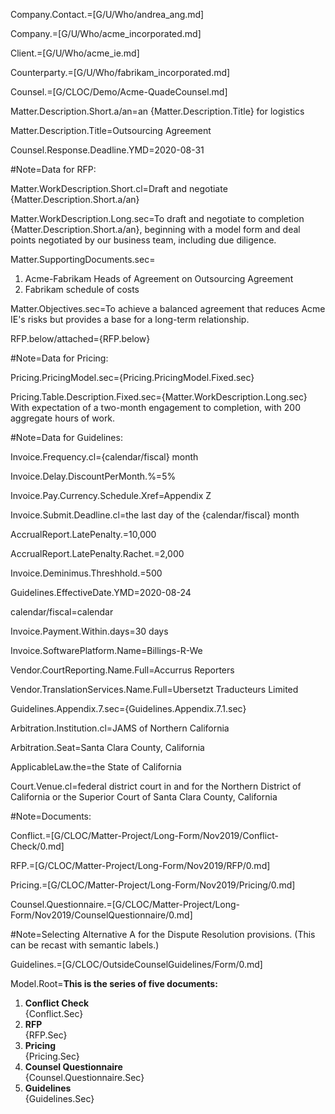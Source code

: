 Company.Contact.=[G/U/Who/andrea_ang.md]

Company.=[G/U/Who/acme_incorporated.md]

Client.=[G/U/Who/acme_ie.md]

Counterparty.=[G/U/Who/fabrikam_incorporated.md]

Counsel.=[G/CLOC/Demo/Acme-QuadeCounsel.md]

Matter.Description.Short.a/an=an {Matter.Description.Title} for logistics

Matter.Description.Title=Outsourcing Agreement

Counsel.Response.Deadline.YMD=2020-08-31

#Note=Data for RFP:

Matter.WorkDescription.Short.cl=Draft and negotiate {Matter.Description.Short.a/an}

Matter.WorkDescription.Long.sec=To draft and negotiate to completion {Matter.Description.Short.a/an}, beginning with a model form and deal points negotiated by our business team, including due diligence. 

Matter.SupportingDocuments.sec=<ol><li>Acme-Fabrikam Heads of Agreement on Outsourcing Agreement<li>Fabrikam schedule of costs</ol>

Matter.Objectives.sec=To achieve a balanced agreement that reduces Acme IE's risks but provides a base for a long-term relationship.

RFP.below/attached={RFP.below}

#Note=Data for Pricing:

Pricing.PricingModel.sec={Pricing.PricingModel.Fixed.sec}

Pricing.Table.Description.Fixed.sec={Matter.WorkDescription.Long.sec}  With expectation of a two-month engagement to completion, with 200 aggregate hours of work.

#Note=Data for Guidelines:

Invoice.Frequency.cl={calendar/fiscal} month

Invoice.Delay.DiscountPerMonth.%=5%

Invoice.Pay.Currency.Schedule.Xref=Appendix Z

Invoice.Submit.Deadline.cl=the last day of the {calendar/fiscal} month

AccrualReport.LatePenalty.$=$10,000

AccrualReport.LatePenalty.Rachet.$=$2,000

Invoice.Deminimus.Threshhold.$=$500

Guidelines.EffectiveDate.YMD=2020-08-24

calendar/fiscal=calendar

Invoice.Payment.Within.days=30 days

Invoice.SoftwarePlatform.Name=Billings-R-We

Vendor.CourtReporting.Name.Full=Accurrus Reporters

Vendor.TranslationServices.Name.Full=Ubersetzt Traducteurs Limited

Guidelines.Appendix.7.sec={Guidelines.Appendix.7.1.sec}

Arbitration.Institution.cl=JAMS of Northern California

Arbitration.Seat=Santa Clara County, California

ApplicableLaw.the=the State of California

Court.Venue.cl=federal district court in and for the Northern District of California or the Superior Court of Santa Clara County, California

#Note=Documents:

Conflict.=[G/CLOC/Matter-Project/Long-Form/Nov2019/Conflict-Check/0.md]

RFP.=[G/CLOC/Matter-Project/Long-Form/Nov2019/RFP/0.md]

Pricing.=[G/CLOC/Matter-Project/Long-Form/Nov2019/Pricing/0.md]

Counsel.Questionnaire.=[G/CLOC/Matter-Project/Long-Form/Nov2019/CounselQuestionnaire/0.md]

#Note=Selecting Alternative A for the Dispute Resolution provisions.  (This can be recast with semantic labels.)

Guidelines.=[G/CLOC/OutsideCounselGuidelines/Form/0.md]  

Model.Root=<b>This is the series of five documents:</b> <ol><li><b>Conflict Check</b><br>{Conflict.Sec}<li><b>RFP</b><br>{RFP.Sec}<li><b>Pricing</b><br>{Pricing.Sec}<li> <b>Counsel Questionnaire</b><br>{Counsel.Questionnaire.Sec}<li> <b>Guidelines</b><br>{Guidelines.Sec}</ol>